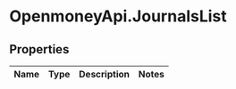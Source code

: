 # OpenmoneyApi.JournalsList

## Properties
Name | Type | Description | Notes
------------ | ------------- | ------------- | -------------


